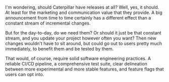 I'm wondering, should Caterpillar have releases at all? Well, yes, it should. At
least for the marketing and communication value that they provide. A big
announcement from time to time certainly has a different effect than a constant
stream of incremental changes.

But for the day-to-day, do we need them? Or should it just be that constant
stream, and you update your project however often you want? Then new changes
wouldn't have to sit around, but could go out to users pretty much immediately,
to benefit them and be tested by them.

That would, of course, require solid software engineering practices. A reliable
CI/CD pipeline, a comprehensive test suite, clear delineation between more
experimental and more stable features, and feature flags that users can opt
into.
